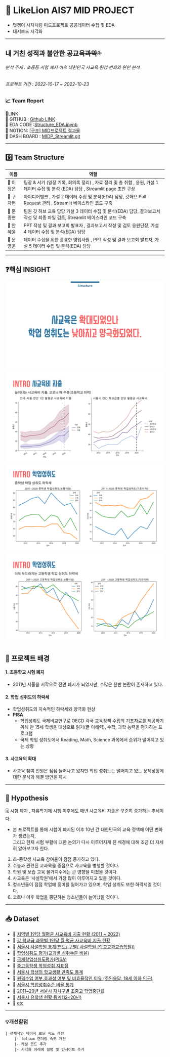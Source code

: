 # 🦁 LikeLion AIS7 MID PROJECT 
- 멋쟁이 사자처럼 미드프로젝트 공공데이터 수집 및 EDA
- 대시보드 시각화
---
## 내 거친 성적과 불안한 공교육~~과악~~💦 
###### 분석 주제 : 초중등 시험 폐지 이후 대한민국 사교육 환경 변화와 원인 분석
###### 프로젝트 기간 : 2022-10-17 ~ 2022-10-23

### 📈 Team Report

🔽LINK  
🔗 GITHUB : [Github LINK ](https://github.com/wumusill/Structure)  
🔗 EDA CODE :[Structure_EDA.ipynb](https://nbviewer.org/github/LJEDD2/Structure/blob/main/Structure_EDA.ipynb)  
🔗 NOTION: [[구조] MID프로젝트 결과물](https://canary-beryl-218.notion.site/MiD-9f2b50c7238a4edca1fc07a2dc95f7a9)  
🔗 DASH BOARD : [MIDP_Streamlit.git](https://ljedd2-midp-streamlit-intro-kizzcq.streamlitapp.com/)  

---
## 9️⃣ Team Structure 

| 이름 | 역할 |
| ----- | ---- |
| 🐯 이정은 | 팀장 & 서기 (일정 기록, 회의록 정리) , 자료 정리 및 총 취합 , 응원, 가설 1 데이터 수집 및 분석 (EDA)  담당 , Streamlit page 초안 구상 |
| 🦁 구자현 | 아이디어뱅크 , 가설 2 데이터 수집 및 분석(EDA) 담당, 깃허브 Pull Request 관리 , Streamlit 베이스라인 코드 구축   |
| 🦁 문종현 | 팀원 깃 허브 교육 담당 가설 3 데이터 수집 및 분석(EDA) 담당, 결과보고서 작성 및 최종 파일 검토, Streamlit 베이스라인 코드 구축  |
| 🦁 안혜윤 |  PPT 작성 및 결과 보고회 발표자 , 결과보고서 작성 및 검토 응원단장, 가설 4 데이터 수집 및 분석(EDA) 담당  |
| 🦁 문영운 &nbsp;| 데이터 수집을 위한 훌륭한 영업사원 , PPT 작성 및 결과 보고회 발표자, 가설 5 데이터 수집 및 분석(EDA) 담당  |

---

## ❓핵심 INSIGHT
<img src="https://github.com/LJEDD2/MIDP_Streamlit/blob/main/Result/%EC%8A%AC%EB%9D%BC%EC%9D%B4%EB%93%9C15.png">
<img src="https://github.com/LJEDD2/MIDP_Streamlit/blob/main/Result/%EC%8A%AC%EB%9D%BC%EC%9D%B4%EB%93%9C8.png">
<img src="https://github.com/LJEDD2/MIDP_Streamlit/blob/main/Result/%EC%8A%AC%EB%9D%BC%EC%9D%B4%EB%93%9C11.png">
<img src="https://github.com/LJEDD2/MIDP_Streamlit/blob/main/Result/%EC%8A%AC%EB%9D%BC%EC%9D%B4%EB%93%9C12.png">


## 📑 프로젝트 배경
#### 1. 초등학교 시험 폐지
- 2011년 서울을 시작으로 전면 폐지가 되었지만, 수많은 찬반 논란이 존재하고 있다.

#### 2. 학업 성취도의 하락세
- 학업성취도의 지속적인 하락세와 양극화 현상
- **PISA** 
    - 학업성취도 국제비교연구로 OECD 각국 교육정책 수립의 기초자료를 제공하기 위해 만 15세 학생을 대상으로 읽기(글 이해력), 수학, 과학 능력을 평가하는 프로그램
    - 국제 학업 성취도에서 Reading, Math, Science 과목에서 순위가 떨어지고 있는 상황

#### 3. 사교육의 확대
- 사교육 참여 인원은 점점 늘어나고 있지만 학업 성취도는 떨어지고 있는 문제상황에 대한 분석과 해결 방안을 제시

---

## 📝 Hypothesis 
🗓️ 시험 폐지 , 자유학기제 시행 이후에도 매년 사교육비 지출은 꾸준히 증가하는 추세이다.   
- 본 프로젝트를 통해 시험이 폐지된 이후 10년 간 대한민국의 교육 정책에 어떤 변화가 생겼는지,   
그리고 현재 시험 부활에 대한 논의가 다시 이루어지게 된 배경에 대해 조금 더 자세히 알아보고자 한다.   

1. 초-중학생 사교육 참여율이 점점 증가하고 있다.  
2. 수능과 관련된 교과목을 중점으로 사교육을 병행할 것이다.
3. 학원 및 보습 교육 물가지수에는 큰 영향을 미쳤을 것이다.  
4. 사교육은 ‘사설학원’에서 가장 많이 이루어지고 있을 것이다.
5. 청소년들이 점점 학업에 흥미를 잃어가고 있으며, 학업 성취도 또한 하락세일 것이다.
6. 코로나 이후 학업을 중단하는 청소년들이 늘어났을 것이다. 

---

## 📥 Dataset

- 🔗 [지역별 1인당 월평균 사교육비 지출 현황 (2011 ~ 2022)](https://kosis.kr/statHtml/statHtml.do?orgId=101&tblId=DT_1PE202&vw_cd=MT_ZTITLE&list_id=H1_10_005&seqNo=&lang_mode=ko&language=kor&obj_var_id=&itm_id=&conn_path=MT_ZTITLE)  
- 🔗 [각 학교급 과목별 1인당 월 평균 사교육비 지출 현황  ](https://kosis.kr/statHtml/statHtml.do?orgId=101&tblId=DT_1PE202&vw_cd=MT_ZTITLE&list_id=H1_10_005&seqNo=&lang_mode=ko&language=kor&obj_var_id=&itm_id=&conn_path=MT_ZTITLE)  
- 🔗 [서울시 사설학원 통계(연도/ 구별/ 사설학원 (학교교과교습학원))](https://data.seoul.go.kr/dataList/195/S/2/datasetView.do)  
- 🔗 [학업성취도 평가(교과별 성취수준 비율)](https://www.index.go.kr/potal/main/EachDtlPageDetail.do?idx_cd=1539) 
- 🔗 [국제학업성취도평가(PISA)](https://www.index.go.kr/potal/main/EachDtlPageDetail.do?idx_cd=1539) 
- 🔗 [중고등학생 학업성취 지표집](https://naea.kice.re.kr/prtl/rept/info/rate-year) 
- 🔗 [서울시 학생의 학교생활 만족도 통계](https://data.seoul.go.kr/dataList/10779/S/2/datasetView.do) 
- 🔗 [원격수업 여부․효과성 여부 및 비효율적인 이유 (주된응답, 18세 이하 인구)](https://kosis.kr/statHtml/statHtml.do?orgId=101&tblId=DT_1SSCV061R&vw_cd=MT_ZTITLE&list_id=B_7_D220&seqNo=&lang_mode=ko&language=kor&obj_var_id=&itm_id=&conn_path=MT_ZTITLE) 
- 🔗 [서울시 학업성취수준 비율 통계](https://data.seoul.go.kr/dataList/10768/C/2/datasetView.do) 
- 🔗 [2011~20년 서울시 자치구별 초중고 학업중단률 ](https://data.seoul.go.kr/dataList/10713/C/2/datasetView.do) 
- 🔗 [서울시 유학생 현황 통계(12~20년)](https://data.seoul.go.kr/dataList/10802/C/2/datasetView.do;jsessionid=B2362306095F4A8304B584194340C61E.new_portal-svr-21) 
- 🔗 [etc](https://www.notion.so/MiD-9f2b50c7238a4edca1fc07a2dc95f7a9#903d1302da864db590d37bc9c3b73a8a)
---
### 💡개선할점

```
| 전체적인 페이지 로딩 속도 개선 
    |- folium 렌더링 속도 개선
    |- 캐싱 코드 추가
    |- 시각화 아래에 설명 및 인사이트 추가
```


